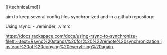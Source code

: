 [[/technical.md]]

aim to keep several config files synchronized and in a github repository: 

Using rsync: - .reminder, .vimrc 

https://docs.rackspace.com/docs/using-rsync-to-synchronize-file#:~:text=Rsync%20stands%20for%20%22remote%20synchronization,instead%20of%20copying%20everything%20again.


